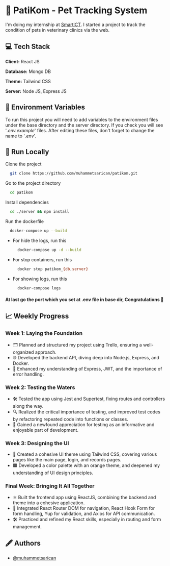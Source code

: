 
# 🐾 PatiKom - Pet Tracking System

I'm doing my internship at [SmartICT](https://www.smartict.com.tr/). I started a project to track the condition of pets in veterinary clinics via the web.
## 💻 Tech Stack

**Client:** React JS

**Database:** Mongo DB

**Theme:** Tailwind CSS

**Server:** Node JS, Express JS


## 🔢 Environment Variables

To run this project you will need to add variables to the environment files under the base directory and the server directory. If you check you will see '*.env.example*' files. After editing these files, don't forget to change the name to '*.env*'.
## 🚀 Run Locally

Clone the project

```bash
  git clone https://github.com/muhammetsarican/patikom.git
```

Go to the project directory

```bash
  cd patikom
```

Install dependencies

```bash
  cd ./server && npm install
```

Run the dockerfile

```bash
  docker-compose up --build
```

- For hide the logs, run this

  ```bash
    docker-compose up -d --build
  ```

- For stop containers, run this

  ```bash
    docker stop patikom_{db,server}
  ```

- For showing logs, run this

  ```bash
    docker-compose logs
  ```

#### At last go the port which you set at .env file in base dir, Congratulations 🎉
## 📈 Weekly Progress
  ### Week 1: Laying the Foundation

  - 🗂 Planned and structured my project using Trello, ensuring a well-organized approach.
  - 🌐 Developed the backend API, diving deep into Node.js, Express, and Docker.
  - 🧠 Enhanced my understanding of Express, JWT, and the importance of error handling.

  ### Week 2: Testing the Waters

  - 🛠 Tested the app using Jest and Supertest, fixing routes and controllers along the way.
  - 🔍 Realized the critical importance of testing, and improved test codes by refactoring repeated code into functions or classes.
  - 🚀 Gained a newfound appreciation for testing as an informative and enjoyable part of development.

  ### Week 3: Designing the UI

  - 🎨 Created a cohesive UI theme using Tailwind CSS, covering various pages like the main page, login, and records pages.
  - 🟧 Developed a color palette with an orange theme, and deepened my understanding of UI design principles.

  ### Final Week: Bringing It All Together

  - ⚛️ Built the frontend app using ReactJS, combining the backend and theme into a cohesive application.
  - 🔄 Integrated React Router DOM for navigation, React Hook Form for form handling, Yup for validation, and Axios for API communication.
  - 🛠 Practiced and refined my React skills, especially in routing and form management.

## 🖋️ Authors

- [@muhammetsarican](https://www.github.com/muhammetsarican)

